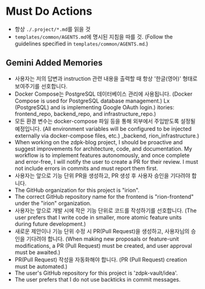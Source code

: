 # Must Do Actions
- 항상 `./.project/*.md`를 읽을 것
- `templates/common/AGENTS.md`에 명시된 지침을 따를 것. (Follow the guidelines specified in `templates/common/AGENTS.md`.)

## Gemini Added Memories
- 사용자는 저의 답변과 instruction 관련 내용을 출력할 때 항상 '한글(영어)' 형태로 보여주기를 선호합니다.
- Docker Compose는 PostgreSQL 데이터베이스 관리에 사용됩니다. (Docker Compose is used for PostgreSQL database management.)
Lx (PostgreSQL) and is implementing Google OAuth login.)
itories: frontend_repo, backend_repo, and infrastructure_repo.)
- 모든 환경 변수는 docker-compose 파일 등을 통해 외부에서 주입받도록 설정될 예정입니다. (All environment variables will be configured to be injected externally via docker-compose files, etc.)
_backend, rion_infrastructure.)
- When working on the zdpk-blog project, I should be proactive and suggest improvements for architecture, code, and documentation. My workflow is to implement features autonomously, and once complete and error-free, I will notify the user to create a PR for their review. I must not include errors in commits and must report them first.
- 사용자는 앞으로 기능 단위 PR을 생성하고, PR 생성 후 사용자 승인을 기다려야 합니다.
- The GitHub organization for this project is "irion".
- The correct GitHub repository name for the frontend is "rion-frontend" under the "irion" organization.
- 사용자는 앞으로 개발 시에 작은 기능 단위로 코드를 작성하기를 선호합니다. (The user prefers that I write code in smaller, more atomic feature units during future development.)
- 새로운 제안이나 기능 단위 수정 시 PR(Pull Request)을 생성하고, 사용자님의 승인을 기다려야 합니다. (When making new proposals or feature-unit modifications, a PR (Pull Request) must be created, and user approval must be awaited.)
- PR(Pull Request) 작성을 자동화해야 합니다. (PR (Pull Request) creation must be automated.)
- The user's GitHub repository for this project is 'zdpk-vault/idea'.
- The user prefers that I do not use backticks in commit messages.
